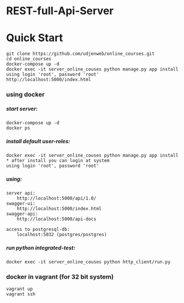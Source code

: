 # REST-full-Api-Server

# Quick Start
    git clone https://github.com/udjenweb/online_courses.git
    cd online_courses
    docker-compose up -d
    docker exec -it server_online_couses python manage.py app install
    using login 'root', password 'root'
    http://localhost:5000/index.html

### using docker
##### start server:
    docker-compose up -d
    docker ps
##### install default user-roles:
    docker exec -it server_online_couses python manage.py app install
    * after install you can login at system
    using login 'root', password 'root'

##### using:
    server api:
        http://localhost:5000/api/1.0/
    swagger-ui:
        http://localhost:5000/index.html
    swagger-api:
        http://localhost:5000/api-docs

    access to postgresql-db:
        localhost:5032 (postgres/postgres)

##### run python integrated-test:
    docker exec -it server_online_couses python http_client/run.py

### docker in vagrant (for 32 bit system)
    vagrant up
    vagrant ssh